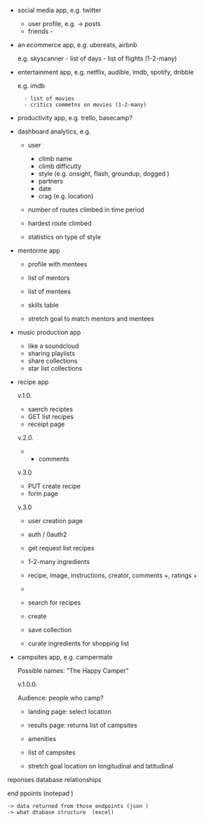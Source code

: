 - social media app, e.g. twitter

    - user profile, e.g. -> posts
    - friends - 

- an ecommerce app, e.g. ubereats, airbnb

    e.g. skyscanner 
        - list of days 
        - list of flights (1-2-many)

- entertainment app, e.g. netflix, audible, imdb, spotify, dribble 

    e.g. imdb 

        - list of movies 
        - critics commetns on movies (1-2-many)

- productivity app, e.g. trello, basecamp? 

- dashboard analytics, e.g. 

    - user 
        - climb name
        - climb difficulty 
        - style (e.g. onsight, flash, groundup, dogged )
        - partners
        - date 
        - crag (e.g. location) 
    
    - number of routes climbed in time period 
    - hardest route climbed 
    - statistics on type of style 


- mentorme app 
    - profile with mentees
    - list of mentors 
    - list of mentees
    - skills table

    - stretch goal to match mentors and mentees

- music production app 
    - like a soundcloud 
    - sharing playlists
    - share collections 
    - star list collections 










- recipe app

    v.1.0.

    - saerch reciptes 
    - GET list recipes 
    - receipt page 

    v.2.0. 

    - + comments 

    v.3.0

    - PUT create recipe 
    - form page 

    v.3.0 

    - user creation page 
    - auth / 0auth2 



    - get request list recipes 
    - 1-2-many ingredients 

    - recipe, image, instructions, creator, comments +, ratings + 

    - 

    - search for recipes 
    - create 
    - save collection 
    - curate ingredients for shopping list 















- campsites app, e.g. campermate 

    Possible names: "The Happy Camper" 

    v.1.0.0. 

    Audience: people who camp? 

    - landing page: select location 
    - results page: returns list of campsites 

    

    - amenities
    - list of campsites 
    - stretch goal location on longitudinal and latitudinal 



reponses
database relationships 



end ppoints (notepad )

    -> data returned from those endpoints (json )
    -> what dtabase structure  (excel) 

